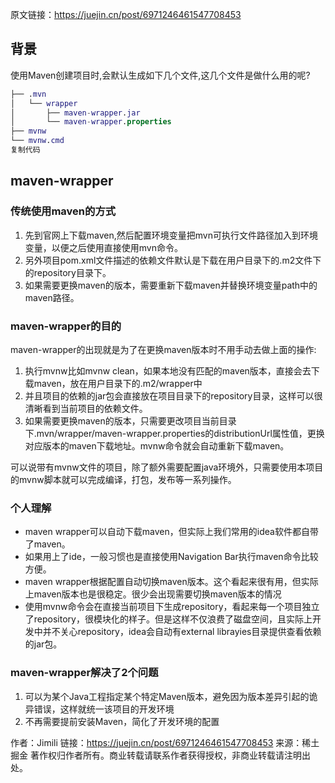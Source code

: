 原文链接：https://juejin.cn/post/6971246461547708453

## 背景

使用Maven创建项目时,会默认生成如下几个文件,这几个文件是做什么用的呢?

```matlab
├── .mvn 
│   └── wrapper 
│       ├── maven-wrapper.jar 
│       └── maven-wrapper.properties 
├── mvnw 
└── mvnw.cmd
复制代码
```

## maven-wrapper

### 传统使用maven的方式

1. 先到官网上下载maven,然后配置环境变量把mvn可执行文件路径加入到环境变量，以便之后使用直接使用mvn命令。
2. 另外项目pom.xml文件描述的依赖文件默认是下载在用户目录下的.m2文件下的repository目录下。
3. 如果需要更换maven的版本，需要重新下载maven并替换环境变量path中的maven路径。

### maven-wrapper的目的

maven-wrapper的出现就是为了在更换maven版本时不用手动去做上面的操作:

1. 执行mvnw比如mvnw clean，如果本地没有匹配的maven版本，直接会去下载maven，放在用户目录下的.m2/wrapper中
2. 并且项目的依赖的jar包会直接放在项目目录下的repository目录，这样可以很清晰看到当前项目的依赖文件。
3. 如果需要更换maven的版本，只需要更改项目当前目录下.mvn/wrapper/maven-wrapper.properties的distributionUrl属性值，更换对应版本的maven下载地址。mvnw命令就会自动重新下载maven。

可以说带有mvnw文件的项目，除了额外需要配置java环境外，只需要使用本项目的mvnw脚本就可以完成编译，打包，发布等一系列操作。

### 个人理解

- maven wrapper可以自动下载maven，但实际上我们常用的idea软件都自带了maven。
- 如果用上了ide，一般习惯也是直接使用Navigation Bar执行maven命令比较方便。
- maven wrapper根据配置自动切换maven版本。这个看起来很有用，但实际上maven版本也是很稳定。很少会出现需要切换maven版本的情况
- 使用mvnw命令会在直接当前项目下生成repository，看起来每一个项目独立了repository，很模块化的样子。但是这样不仅浪费了磁盘空间，且实际上开发中并不关心repository，idea会自动有external librayies目录提供查看依赖的jar包。

### maven-wrapper解决了2个问题

1. 可以为某个Java工程指定某个特定Maven版本，避免因为版本差异引起的诡异错误，这样就统一该项目的开发环境
2. 不再需要提前安装Maven，简化了开发环境的配置



作者：Jimili
链接：https://juejin.cn/post/6971246461547708453
来源：稀土掘金
著作权归作者所有。商业转载请联系作者获得授权，非商业转载请注明出处。